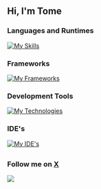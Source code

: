 ## Hi, I'm Tome

### Languages and Runtimes
[![My Skills](https://skillicons.dev/icons?i=cs,java,kotlin,js,html,css,nodejs,php,python,c,bash)](https://skillicons.dev)

### Frameworks
[![My Frameworks](https://skillicons.dev/icons?i=dotnet,solidjs,express,tailwind,bootstrap,laravel,react,flask)](https://skillicons.dev)

### Development Tools
[![My Technologies](https://skillicons.dev/icons?i=mysql,github,git,figma,sqlite,docker,rabbitmq,linux,ubuntu)](https://skillicons.dev)

### IDE's
[![My IDE's](https://skillicons.dev/icons?i=vscode,visualstudio,idea)](https://skillicons.dev)
##

### Follow me on **[X](https://x.com/TomeIDK)**
![](https://github.com/user-attachments/assets/8e3565f9-d02b-4cb0-a6e3-7c4b5f1b8f22)





<!--
**TomeIDK/TomeIDK** is a ✨ _special_ ✨ repository because its `README.md` (this file) appears on your GitHub profile.

Here are some ideas to get you started:

- 🔭 I’m currently working on ...
- 🌱 I’m currently learning ...
- 👯 I’m looking to collaborate on ...
- 🤔 I’m looking for help with ...
- 💬 Ask me about ...
- 📫 How to reach me: ...
- 😄 Pronouns: ...
- ⚡ Fun fact: ...
-->
